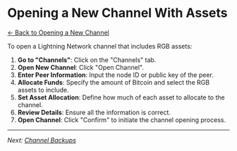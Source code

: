 # Opening a New Channel With Assets

[← Back to Opening a New Channel](OpeningChannel.md)

To open a Lightning Network channel that includes RGB assets:

1. **Go to "Channels"**: Click on the "Channels" tab.
2. **Open New Channel**: Click "Open Channel".
3. **Enter Peer Information**: Input the node ID or public key of the peer.
4. **Allocate Funds**: Specify the amount of Bitcoin and select the RGB assets to include.
5. **Set Asset Allocation**: Define how much of each asset to allocate to the channel.
6. **Review Details**: Ensure all the information is correct.
7. **Open Channel**: Click "Confirm" to initiate the channel opening process.

---

*Next: [Channel Backups](ChannelBackups.md)*

